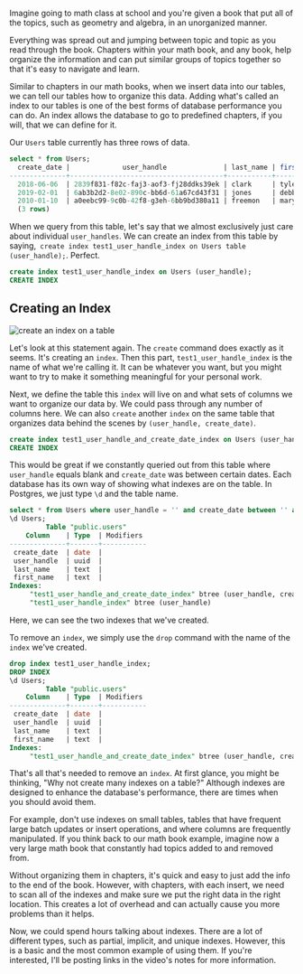 Imagine going to math class at school and you're given a book that put all of the topics, such as geometry and algebra, in an unorganized manner.

Everything was spread out and jumping between topic and topic as you read through the book. Chapters within your math book, and any book, help organize the information and can put similar groups of topics together so that it's easy to navigate and learn.

Similar to chapters in our math books, when we insert data into our tables, we can tell our tables how to organize this data. Adding what's called an index to our tables is one of the best forms of database performance you can do. An index allows the database to go to predefined chapters, if you will, that we can define for it.

Our `Users` table currently has three rows of data.

```sql
select * from Users;
  create_date |             user_handle              | last_name | first _name
--------------+--------------------------------------+-----------+-------------
  2018-06-06  | 2839f831-f82c-faj3-aof3-fj28ddks39ek | clark     | tyler
  2019-02-01  | 6ab3b2d2-8e02-890c-bb6d-61a67cd43f31 | jones     | debbie
  2010-01-10  | a0eebc99-9c0b-42f8-g3eh-6bb9bd380a11 | freemon   | mary
  (3 rows)
```

When we query from this table, let's say that we almost exclusively just care about individual `user_handles`. We can create an index from this table by saying,` create index test1_user_handle_index on Users table (user_handle);`. Perfect.

```sql
create index test1_user_handle_index on Users (user_handle);
CREATE INDEX
```
<div>
<h2 style={{ paddingTop: '20px', textAlign: 'center', color: '#3891E0', fontWeight: '300' }}>Creating an Index</h2>
<img alt="create an index on a table" src="https://res.cloudinary.com/dg3gyk0gu/image/upload/v1556808040/transcript-images/sql-create-index.gif" />
</div>

Let's look at this statement again. The `create` command does exactly as it seems. It's creating an `index`. Then this part, `test1_user_handle_index` is the name of what we're calling it. It can be whatever you want, but you might want to try to make it something meaningful for your personal work.

Next, we define the table this `index` will live on and what sets of columns we want to organize our data by. We could pass through any number of columns here. We can also `create` another `index` on the same table that organizes data behind the scenes by `(user_handle, create_date)`.

```sql
create index test1_user_handle_and_create_date_index on Users (user_handle, create_date);
CREATE INDEX
```


This would be great if we constantly queried out from this table where `user_handle` equals blank and `create_date` was between certain dates. Each database has its own way of showing what indexes are on the table. In Postgres, we just type `\d` and the table name.

```sql
select * from Users where user_handle = '' and create_date between '' and '';
\d Users;
         Table "public.users"
    Column    | Type  | Modifiers
--------------+-------+-----------
 create_date  | date  |
 user_handle  | uuid  |
 last_name    | text  |
 first_name   | text  |
Indexes:
     "test1_user_handle_and_create_date_index" btree (user_handle, create_date)
     "test1_user_handle_index" btree (user_handle)
```

Here, we can see the two indexes that we've created.

To remove an `index`, we simply use the `drop` command with the name of the `index` we've created.

```sql
drop index test1_user_handle_index;
DROP INDEX
\d Users;
         Table "public.users"
    Column    | Type  | Modifiers
--------------+-------+-----------
 create_date  | date  |
 user_handle  | uuid  |
 last_name    | text  |
 first_name   | text  |
Indexes:
     "test1_user_handle_and_create_date_index" btree (user_handle, create_date)
```

That's all that's needed to remove an `index`. At first glance, you might be thinking, "Why not create many indexes on a table?" Although indexes are designed to enhance the database's performance, there are times when you should avoid them.

For example, don't use indexes on small tables, tables that have frequent large batch updates or insert operations, and where columns are frequently manipulated. If you think back to our math book example, imagine now a very large math book that constantly had topics added to and removed from.

Without organizing them in chapters, it's quick and easy to just add the info to the end of the book. However, with chapters, with each insert, we need to scan all of the indexes and make sure we put the right data in the right location. This creates a lot of overhead and can actually cause you more problems than it helps.

Now, we could spend hours talking about indexes. There are a lot of different types, such as partial, implicit, and unique indexes. However, this is a basic and the most common example of using them. If you're interested, I'll be posting links in the video's notes for more information.
